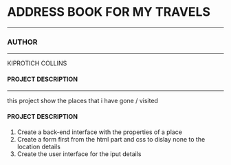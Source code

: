 # ADDRESS BOOK FOR MY TRAVELS
---
### AUTHOR
---
KIPROTICH COLLINS
#### PROJECT DESCRIPTION
---
this project show the places that i  have gone / visited
#### PROJECT DESCRIPTION
1. Create a back-end interface with the properties of a place
2. Create a form first from the html part and css to dislay none to the location details
3. Create the user interface for the iput details
